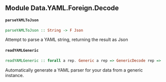 ## Module Data.YAML.Foreign.Decode

#### `parseYAMLToJson`

``` purescript
parseYAMLToJson :: String -> F Json
```

Attempt to parse a YAML string, returning the result as Json

#### `readYAMLGeneric`

``` purescript
readYAMLGeneric :: forall a rep. Generic a rep => GenericDecode rep => Options -> String -> F a
```

Automatically generate a YAML parser for your data from a generic instance.


